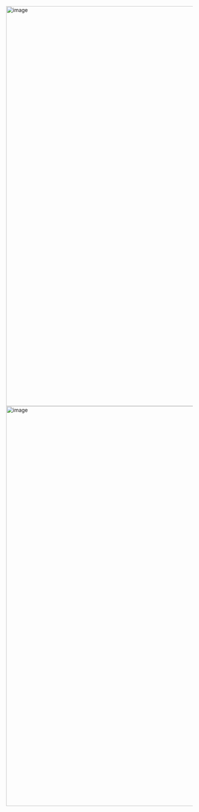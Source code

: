<img width="1919" height="1079" alt="image" src="https://github.com/user-attachments/assets/f9e63e82-383d-4ed2-ad81-dab7246cbaaa" />
<img width="1916" height="1079" alt="image" src="https://github.com/user-attachments/assets/5596072b-d5dc-414c-92fb-987e061702fc" />
